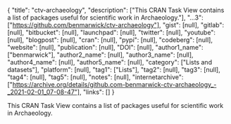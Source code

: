 {
  "title": "ctv-archaeology",
  "description": ["This CRAN Task View contains a list of packages useful for scientific work in Archaeology."],
  "...3": ["https://github.com/benmarwick/ctv-archaeology"],
  "gist": [null],
  "gitlab": [null],
  "bitbucket": [null],
  "launchpad": [null],
  "twitter": [null],
  "youtube": [null],
  "blogpost": [null],
  "cran": [null],
  "pypi": [null],
  "codeberg": [null],
  "website": [null],
  "publication": [null],
  "DOI": [null],
  "author1_name": ["benmarwick"],
  "author2_name": [null],
  "author3_name": [null],
  "author4_name": [null],
  "author5_name": [null],
  "category": ["Lists and datasets"],
  "platform": [null],
  "tag1": ["Lists"],
  "tag2": [null],
  "tag3": [null],
  "tag4": [null],
  "tag5": [null],
  "notes": [null],
  "internetarchive": ["https://archive.org/details/github.com-benmarwick-ctv-archaeology_-_2021-02-01_07-08-47"],
  "links": []
}

<!-- Generated by csv2md.R – do not edit by hand -->

This CRAN Task View contains a list of packages useful for scientific work in Archaeology.